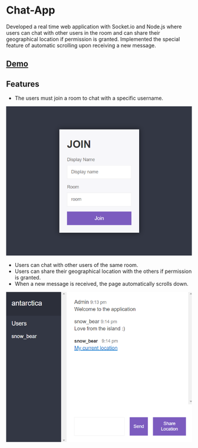 # Chat-App
Developed a real time web application with Socket.io and Node.js where users can chat with other users in the room and can share their geographical location if permission is granted. Implemented  the special feature of automatic scrolling upon receiving a new message.

## [Demo](https://ankita-chatapp.herokuapp.com/)

## Features
- The users must join a room to chat with a specific username.

 ![Screenshot-1](https://github.com/Ankitabit3496/Chat-App/blob/main/Images/Image_1.png)
 
- Users can chat with other users of the same room.
- Users can share their geographical location with the others if permission is granted.
- When a new message is received, the page automatically scrolls down.

![Screenshot-2](https://github.com/Ankitabit3496/Chat-App/blob/main/Images/Image_2.png)
